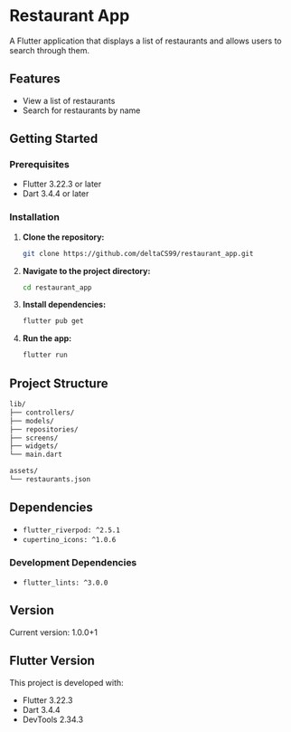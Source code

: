 # Restaurant App

A Flutter application that displays a list of restaurants and allows users to search through them.

## Features

- View a list of restaurants
- Search for restaurants by name

## Getting Started

### Prerequisites

- Flutter 3.22.3 or later
- Dart 3.4.4 or later

### Installation

1. **Clone the repository:**
   ```bash
   git clone https://github.com/deltaCS99/restaurant_app.git
   ```

2. **Navigate to the project directory:**
   ```bash
   cd restaurant_app
   ```

3. **Install dependencies:**
   ```bash
   flutter pub get
   ```

4. **Run the app:**
   ```bash
   flutter run
   ```

## Project Structure

```bash
lib/
├── controllers/
├── models/
├── repositories/
├── screens/
├── widgets/
└── main.dart

assets/
└── restaurants.json
```

## Dependencies

- `flutter_riverpod: ^2.5.1`
- `cupertino_icons: ^1.0.6`

### Development Dependencies

- `flutter_lints: ^3.0.0`

## Version

Current version: 1.0.0+1

## Flutter Version

This project is developed with:

- Flutter 3.22.3
- Dart 3.4.4
- DevTools 2.34.3
